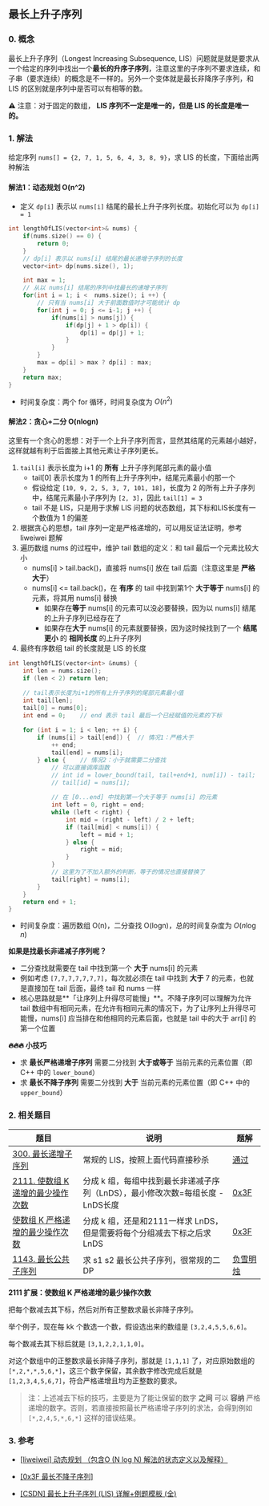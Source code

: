 ## 最长上升子序列

### 0. 概念

最长上升子序列（Longest Increasing Subsequence, LIS）问题就是就是要求从一个给定的序列中找出一个**最长的升序子序列**，注意这里的子序列不要求连续，和子串（要求连续）的概念是不一样的。另外一个变体就是最长非降序子序列，和 LIS 的区别就是序列中是否可以有相等的数。

:warning: 注意：对于固定的数组， **LIS 序列不一定是唯一的，但是 LIS 的长度是唯一的。**



### 1. 解法

给定序列 `nums[] = {2, 7, 1, 5, 6, 4, 3, 8, 9}`，求 LIS 的长度，下面给出两种解法



#### 解法1：动态规划 O(n^2)

- 定义 `dp[i]` 表示以 `nums[i]` 结尾的最长上升子序列长度。初始化可以为 `dp[i] = 1`

```cpp
int lengthOfLIS(vector<int>& nums) {
    if(nums.size() == 0) {
        return 0;
    }
    // dp[i] 表示以 nums[i] 结尾的最长递增子序列的长度
    vector<int> dp(nums.size(), 1);

    int max = 1;
    // 从以 nums[i] 结尾的序列中找最长的递增子序列
    for(int i = 1; i <  nums.size(); i ++) {
        // 只有当 nums[i] 大于前面数值时才可能统计 dp
        for(int j = 0; j <= i-1; j ++) {
            if(nums[i] > nums[j]) {
                if(dp[j] + 1 > dp[i]) {
                    dp[i] = dp[j] + 1;
                }
            }
        }
        max = dp[i] > max ? dp[i] : max;
    }
    return max;
}
```

- 时间复杂度：两个 for 循环，时间复杂度为 $O(n^2)$



#### 解法2：贪心+二分 O(nlogn)

这里有一个贪心的思想：对于一个上升子序列而言，显然其结尾的元素越小越好，这样就越有利于后面接上其他元素让子序列更长。

1. `tail[i]` 表示长度为 i+1 的 **所有** 上升子序列尾部元素的最小值
   - tail[0] 表示长度为 1 的所有上升子序列中，结尾元素最小的那一个
   - 假设给定 `[10, 9, 2, 5, 3, 7, 101, 18]`，长度为 2 的所有上升子序列中，结尾元素最小子序列为 `[2, 3]`，因此 `tail[1] = 3`
   - tail 不是 LIS，只是用于求解 LIS 问题的状态数组，其下标和LIS长度有一个数值为 1 的偏差
2. 根据贪心的思想，tail 序列一定是严格递增的，可以用反证法证明，参考 liweiwei 题解
3. 遍历数组 nums 的过程中，维护 tail 数组的定义：和 tail 最后一个元素比较大小
   - nums[i] > tail.back()，直接将 nums[i] 放在 tail 后面（注意这里是 **严格大于**）
   - nums[i] <= tail.back()，在 **有序** 的 tail 中找到第1个 **大于等于** nums[i] 的元素，将其用 nums[i] 替换
     - 如果存在**等于** nums[i] 的元素可以没必要替换，因为以 nums[i] 结尾的上升子序列已经存在了
     - 如果存在**大于** nums[i] 的元素就要替换，因为这时候找到了一个 **结尾更小** 的 **相同长度** 的上升子序列
4. 最终有序数组 tail 的长度就是 LIS 的长度

```cpp
int lengthOfLIS(vector<int> &nums) {
	int len = nums.size();
    if (len < 2) return len;

    // tail表示长度为i+1的所有上升子序列的尾部元素最小值
    int tail[len];
    tail[0] = nums[0];
    int end = 0;	// end 表示 tail 最后一个已经赋值的元素的下标
    
    for (int i = 1; i < len; ++ i) {
        if (nums[i] > tail[end]) {	// 情况1：严格大于
            ++ end;
            tail[end] = nums[i];
        } else {	// 情况2：小于就需要二分查找
            // 可以直接调库函数
            // int id = lower_bound(tail, tail+end+1, num[i]) - tail;
            // tail[id] = nums[i];
            
            // 在 [0...end] 中找到第一个大于等于 nums[i] 的元素
            int left = 0, right = end;
            while (left < right) {
                int mid = (right - left) / 2 + left;
                if (tail[mid] < nums[i]) {
                    left = mid + 1;
                } else {
                    right = mid;
                }
            }
            // 这里为了不加入额外的判断，等于的情况也直接替换了
            tail[right] = nums[i];
        }
    }
    return end + 1;
}
```

- 时间复杂度：遍历数组 O(n)，二分查找 O(logn)，总的时间复杂度为 $O(n\log n)$



**如果是找最长非递减子序列呢？**

- 二分查找就需要在 tail 中找到第一个 **大于** nums[i] 的元素
- 例如考虑 `[7,7,7,7,7,7,7]`，每次就必须在 tail 中找到 **大于** 7 的元素，也就是直接加在 tail 后面，最终 tail 和 nums 一样
- 核心思路就是**「让序列上升得尽可能慢」**。不降子序列可以理解为允许 tail 数组中有相同元素，在允许有相同元素的情况下，为了让序列上升得尽可能慢，nums[i] 应当排在和他相同的元素后面，也就是 tail 中的大于 arr[i] 的第一个位置



**:fire::fire::fire: 小技巧**

- 求 **最长严格递增子序列** 需要二分找到 **大于或等于** 当前元素的元素位置（即 C++ 中的 `lower_bound`）
- 求 **最长不降子序列** 需要二分找到 **大于** 当前元素的元素位置（即 C++ 中的 `upper_bound`）



### 2. 相关题目

| 题目                                                         | 说明                                                         | 题解                                                         |
| ------------------------------------------------------------ | ------------------------------------------------------------ | ------------------------------------------------------------ |
| [300. 最长递增子序列](https://leetcode.cn/problems/longest-increasing-subsequence/) | 常规的 LIS，按照上面代码直接秒杀                             | [通过](https://leetcode.cn/submissions/detail/394542708/)    |
| [2111. 使数组 K 递增的最少操作次数](https://leetcode.cn/problems/minimum-operations-to-make-the-array-k-increasing/) | 分成 k 组，每组中找到最长非递减子序列（LnDS），最小修改次数=每组长度 - LnDS长度 | [0x3F](https://leetcode.cn/problems/minimum-operations-to-make-the-array-k-increasing/solution/zui-chang-fei-jiang-zi-xu-lie-by-endless-x54c/) |
| [使数组 K 严格递增的最少操作次数](https://leetcode.cn/circle/discuss/wMSHqV/) | 分成 k 组，还是和2111一样求 LnDS，但是需要将每个分组减去下标之后求 LnDS | [0x3F](https://leetcode.cn/circle/discuss/wMSHqV/)           |
| [1143. 最长公共子序列](https://leetcode.cn/problems/longest-common-subsequence/) | 求 s1 s2 最长公共子序列，很常规的二DP                        | [负雪明烛](https://leetcode.cn/problems/longest-common-subsequence/solution/fu-xue-ming-zhu-er-wei-dong-tai-gui-hua-r5ez6/) |



**2111 扩展：使数组 K 严格递增的最少操作次数**

把每个数减去其下标，然后对所有正整数求最长非降子序列。

举个例子，现在每 kk 个数选一个数，假设选出来的数组是 `[3,2,4,5,5,6,6]`。

每个数减去其下标后就是 `[3,1,2,2,1,1,0]`。

对这个数组中的正整数求最长非降子序列，那就是 `[1,1,1]` 了，对应原始数组的 `[*,2,*,*,5,6,*]`，这三个数字保留，其余数字修改完成后就是 `[1,2,3,4,5,6,7]`，符合严格递增且均为正整数的要求。

> 注：上述减去下标的技巧，主要是为了能让保留的数字 **之间** 可以 **容纳** 严格递增的数字。否则，若直接按照最长严格递增子序列的求法，会得到例如 `[*,2,4,5,*,6,*]` 这样的错误结果。





### 3. 参考

- [[liweiwei] 动态规划 （包含O (N log N) 解法的状态定义以及解释）](https://leetcode.cn/problems/longest-increasing-subsequence/solution/dong-tai-gui-hua-er-fen-cha-zhao-tan-xin-suan-fa-p/)

- [[0x3F 最长不降子序列]](https://leetcode.cn/problems/minimum-operations-to-make-the-array-k-increasing/solution/zui-chang-fei-jiang-zi-xu-lie-by-endless-x54c/)

- [[CSDN] 最长上升子序列 (LIS) 详解+例题模板 (全)](https://blog.csdn.net/lxt_Lucia/article/details/81206439)

  